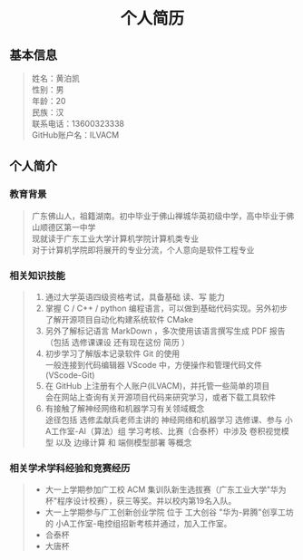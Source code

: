 <h1 align = "center"> 个人简历 </h1>

## 基本信息

> 姓名：黄泊凯  
> 性别：男  
> 年龄：20  
> 民族：汉  
> 联系电话：13600323338  
> GitHub账户名：ILVACM  

## 个人简介

### 教育背景

> 广东佛山人，祖籍湖南。初中毕业于佛山禅城华英初级中学，高中毕业于佛山顺德区第一中学  
> 现就读于广东工业大学计算机学院计算机类专业  
> 对于计算机学院即将展开的专业分流，个人意向是软件工程专业    

### 相关知识技能

> 1. 通过大学英语四级资格考试，具备基础 读、写 能力  
> 2. 掌握 C / C++ / python 编程语言，可以做到基础代码实现。另外初步了解开源项目自动化构建系统软件 CMake   
> 3. 另外了解标记语言 MarkDown ，多次使用该语言撰写生成 PDF 报告  
>    （包括 选修课课设 还有现在这份 简历 ）  
> 4. 初步学习了解版本记录软件 Git 的使用  
>    一般连接到代码编辑器 VScode 中，方便操作和管理代码文件(VScode-Git)  
> 5. 在 GitHub 上注册有个人账户(ILVACM)，并托管一些简单的项目  
>    会在网站上查询有关开源项目代码来研究学习，或者下载工具软件  
> 6. 有接触了解神经网络和机器学习有关领域概念  
>    途径包括 选修孟献兵老师主讲的 神经网络和机器学习 选修课、参与 小A工作室-AI（算法）组 学习考核、比赛（合泰杯）中涉及 卷积视觉模型 以及 边缘计算 和 端侧模型部署 等概念  

### 相关学术学科经验和竞赛经历

> * 大一上学期参加广工校 ACM 集训队新生选拔赛（广东工业大学"华为杯"程序设计校赛），获三等奖。并以校内第19名入队。  
> * 大一上学期参与广工创新创业学院 位于 工大创谷 "华为-昇腾"创享工坊 的 小A工作室-电控组招新考核并通过，加入工作室。  
> * 合泰杯  
> * 大唐杯  
